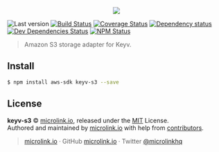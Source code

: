 <div align="center">
  <img src="https://cdn.microlink.io/logo/banner.png"">
</div>

![Last version](https://img.shields.io/github/tag/microlinkhq/keyv-s3.svg?style=flat-square)
[![Build Status](https://img.shields.io/travis/com/microlinkhq/keyv-s3/master.svg?style=flat-square)](https://travis-ci.com/microlinkhq/keyv-s3)
[![Coverage Status](https://img.shields.io/coveralls/microlinkhq/keyv-s3.svg?style=flat-square)](https://coveralls.io/github/microlinkhq/keyv-s3)
[![Dependency status](https://img.shields.io/david/microlinkhq/keyv-s3.svg?style=flat-square)](https://david-dm.org/microlinkhq/keyv-s3)
[![Dev Dependencies Status](https://img.shields.io/david/dev/microlinkhq/keyv-s3.svg?style=flat-square)](https://david-dm.org/microlinkhq/keyv-s3#info=devDependencies)
[![NPM Status](https://img.shields.io/npm/dm/keyv-s3.svg?style=flat-square)](https://www.npmjs.org/package/keyv-s3)

> Amazon S3 storage adapter for Keyv.

## Install

```bash
$ npm install aws-sdk keyv-s3 --save
```

## License

**keyv-s3** © [microlink.io](https://microlink.io), released under the [MIT](https://github.com/microlinkhq/keyv-s3/blob/master/LICENSE.md) License.<br>
Authored and maintained by [microlink.io](https://microlink.io) with help from [contributors](https://github.com/microlinkhq/keyv-s3/contributors).

> [microlink.io](https://microlink.io) · GitHub [microlink.io](https://github.com/microlinkhq) · Twitter [@microlinkhq](https://twitter.com/microlinkhq)
